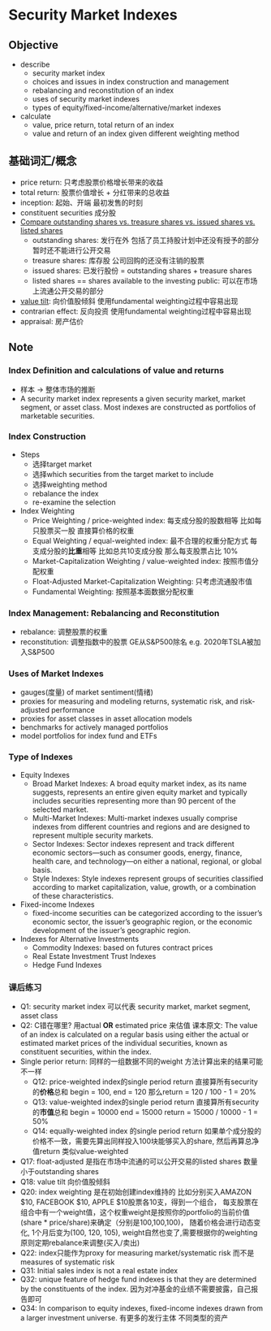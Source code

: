 # Security Market Indexes

## Objective
* describe
    * security market index
    * choices and issues in index construction and management
    * rebalancing and reconstitution of an index
    * uses of security market indexes 
    * types of equity/fixed-income/alternative/market indexes
* calculate
    * value, price return, total return of an index
    * value and return of an index given different weighting method
## 基础词汇/概念
* price return: 只考虑股票价格增长带来的收益
* total return: 股票价值增长 + 分红带来的总收益
* inception: 起始、开端 最初发售的时刻
* constituent securities 成分股
* [Compare outstanding shares vs. treasure shares vs. issued shares vs. listed shares](https://zhuanlan.zhihu.com/p/31841811)
   * outstanding shares: 发行在外 包括了员工持股计划中还没有授予的部分 暂时还不能进行公开交易
   * treasure shares: 库存股 公司回购的还没有注销的股票
   * issued shares: 已发行股份 = outstanding shares + treasure shares 
   * listed shares == shares available to the investing public: 可以在市场上流通公开交易的部分
* [value tilt](https://www.bogleheads.org/wiki/Value_tilting_-_stock): 向价值股倾斜 使用fundamental weighting过程中容易出现
* contrarian effect: 反向投资 使用fundamental weighting过程中容易出现
* appraisal: 房产估价

## Note

### Index Definition and calculations of value and returns
* 样本 -> 整体市场的推断 
* A security market index represents a given security market, market segment, or asset class. Most indexes are constructed as portfolios of marketable securities.

### Index Construction
* Steps
  * 选择target market
  * 选择which securities from the target market to include
  * 选择weighting method
  * rebalance the index
  * re-examine the selection
* Index Weighting
    * Price Weighting / price-weighted index: 每支成分股的股数相等 比如每只股票买一股 直接算价格的权重
    * Equal Weighting / equal-weighted index: 最不合理的权重分配方式 每支成分股的**比重**相等 比如总共10支成分股 那么每支股票占比 10%
    * Market-Capitalization Weighting / value-weighted index: 按照市值分配权重
    * Float-Adjusted Market-Capitalization Weighting: 只考虑流通股市值
    * Fundamental Weighting: 按照基本面数据分配权重

### Index Management: Rebalancing and Reconstitution 
* rebalance: 调整股票的权重
* reconstitution: 调整指数中的股票 GE从S&P500除名 e.g. 2020年TSLA被加入S&P500

### Uses of Market Indexes
* gauges(度量) of market sentiment(情绪)
* proxies for measuring and modeling returns, systematic risk, and risk-adjusted performance
* proxies for asset classes in asset allocation models
* benchmarks for actively managed portfolios
* model portfolios for index fund and ETFs

### Type of Indexes
* Equity Indexes
  * Broad Market Indexes: A broad equity market index, as its name suggests, represents an entire given equity market and typically includes securities representing more than 90 percent of the selected market.
  * Multi-Market Indexes: Multi-market indexes usually comprise indexes from different countries and regions and are designed to represent multiple security markets. 
  * Sector Indexes: Sector indexes represent and track different economic sectors—such as consumer goods, energy, finance, health care, and technology—on either a national, regional, or global basis.
  * Style Indexes: Style indexes represent groups of securities classified according to market capitalization, value, growth, or a combination of these characteristics. 
* Fixed-income Indexes
  *  fixed-income securities can be categorized according to the issuer’s economic sector, the issuer’s geographic region, or the economic development of the issuer’s geographic region.
* Indexes for Alternative Investments
  * Commodity Indexes: based on futures contract prices
  * Real Estate Investment Trust Indexes
  * Hedge Fund Indexes

### 课后练习
* Q1: security market index 可以代表 security market, market segment, asset class
* Q2: C错在哪里? 用actual **OR** estimated price 来估值 课本原文: The value of an index is calculated on a regular basis using either the actual or estimated market prices of the individual securities, known as constituent securities, within the index. 
* Single perior return: 同样的一组数据不同的weight 方法计算出来的结果可能不一样
  * Q12: price-weighted index的single period return 直接算所有security的**价格**总和 begin = 100, end = 120 那么return = 120 / 100 - 1 = 20%
  * Q13: value-weighted index的single period return 直接算所有security的**市值**总和 begin = 10000 end = 15000 return = 15000 / 10000 - 1 = 50%
  * Q14: equally-weighted index 的single period return 如果单个成分股的价格不一致，需要先算出同样投入100块能够买入的share, 然后再算总净值return 类似value-weighted  
* Q17: float-adjusted 是指在市场中流通的可以公开交易的listed shares 数量小于outstanding shares
* Q18: value tilt 向价值股倾斜
* Q20: index weighting 是在初始创建index维持的 比如分别买入AMAZON $10, FACEBOOK $10, APPLE $10股票各10支，得到一个组合，
每支股票在组合中有一个weight值，这个权重weight是按照你的portfolio的当前价值 (share * price/share)来确定（分别是100,100,100)，
随着价格会进行动态变化, 1个月后变为(100, 120, 105), weight自然也变了,需要根据你的weighting原则定期rebalance来调整(买入/卖出)
* Q22: index只能作为proxy for measuring market/systematic risk 而不是 measures of systematic risk
* Q31: Initial sales index is not a real estate index
* Q32: unique feature of hedge fund indexes is that they are determined by the constituents of the index. 因为对冲基金的业绩不需要披露，自己报告即可
* Q34: In comparison to equity indexes, fixed-income indexes drawn from a larger investment universe. 有更多的发行主体 不同类型的资产

